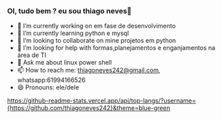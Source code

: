 ### OI, tudo bem ? eu sou thiago neves👋
- 🔭 I’m currently working on em fase de desenvolvimento
- 🌱 I’m currently learning python e mysql
- 👯 I’m looking to collaborate on mine projetos em python
- 🤔 I’m looking for help with formas,planejamentos e enganjamentos na área de TI
- 💬 Ask me about linux power shell
- 📫 How to reach me: thiagoneves242@gmail.com, whatsapp:61994166526
- 😄 Pronouns: ele/dele

https://github-readme-stats.vercel.app/api/top-langs/?username={https://github.com/thiagoneves242}&theme=blue-green
